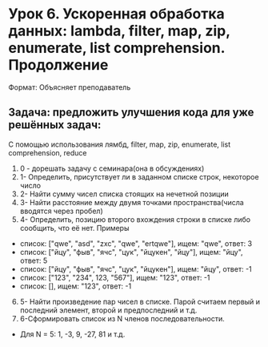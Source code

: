 # Урок 6. Ускоренная обработка данных: lambda, filter, map, zip, enumerate, list comprehension. Продолжение

Формат: Объясняет преподаватель

## Задача: предложить улучшения кода для уже решённых задач:

С помощью использования лямбд, filter, map, zip, enumerate, list comprehension, reduce
1. 0 - дорешать задачу с семинара(она в обсуждениях)
2. 1- Определить, присутствует ли в заданном списке строк, некоторое число
3. 2- Найти сумму чисел списка стоящих на нечетной позиции
4. 3- Найти расстояние между двумя точками пространства(числа вводятся через пробел)
5. 4- Определить, позицию второго вхождения строки в списке либо сообщить, что её нет.
    Примеры
- список: ["qwe", "asd", "zxc", "qwe", "ertqwe"], ищем: "qwe", ответ: 3
- список: ["йцу", "фыв", "ячс", "цук", "йцукен", "йцу"], ищем: "йцу", ответ: 5
- список: ["йцу", "фыв", "ячс", "цук", "йцукен"], ищем: "йцу", ответ: -1
- список: ["123", "234", 123, "567"], ищем: "123", ответ: -1
- список: [], ищем: "123", ответ: -1
6. 5- Найти произведение пар чисел в списке. Парой считаем первый и последний элемент, второй и предпоследний и т.д.
7. 6-Сформировать список из N членов последовательности.
- Для N = 5: 1, -3, 9, -27, 81 и т.д.
